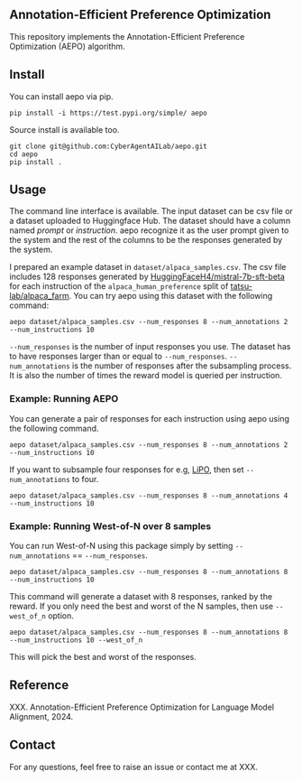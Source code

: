 ## Annotation-Efficient Preference Optimization

This repository implements the Annotation-Efficient Preference Optimization (AEPO) algorithm.


## Install

You can install aepo via pip.
```
pip install -i https://test.pypi.org/simple/ aepo
```

Source install is available too.
```
git clone git@github.com:CyberAgentAILab/aepo.git
cd aepo
pip install .
```


## Usage

The command line interface is available.
The input dataset can be csv file or a dataset uploaded to Huggingface Hub.
The dataset should have a column named *prompt* or *instruction*. aepo recognize it as the user prompt given to the system and the rest of the columns to be the responses generated by the system.

I prepared an example dataset in `dataset/alpaca_samples.csv`.
The csv file includes 128 responses generated by [HuggingFaceH4/mistral-7b-sft-beta](https://huggingface.co/HuggingFaceH4/mistral-7b-sft-beta) for each instruction of the `alpaca_human_preference` split of [tatsu-lab/alpaca_farm](https://huggingface.co/datasets/tatsu-lab/alpaca_eval).
You can try aepo using this dataset with the following command:

```
aepo dataset/alpaca_samples.csv --num_responses 8 --num_annotations 2 --num_instructions 10
```

`--num_responses` is the number of input responses you use. The dataset has to have responses larger than or equal to `--num_responses`. `--num_annotations` is the number of responses after the subsampling process. It is also the number of times the reward model is queried per instruction.

### Example: Running AEPO

You can generate a pair of responses for each instruction using aepo using the following command.

```
aepo dataset/alpaca_samples.csv --num_responses 8 --num_annotations 2 --num_instructions 10
```

If you want to subsample four responses for e.g, [LiPO](https://arxiv.org/abs/2402.01878v1), then set `--num_annotations` to four.

```
aepo dataset/alpaca_samples.csv --num_responses 8 --num_annotations 4 --num_instructions 10
```

### Example: Running West-of-N over 8 samples

You can run West-of-N using this package simply by setting `--num_annotations` == `--num_responses`.

```
aepo dataset/alpaca_samples.csv --num_responses 8 --num_annotations 8 --num_instructions 10
```

This command will generate a dataset with 8 responses, ranked by the reward. If you only need the best and worst of the N samples, then use `--west_of_n` option.

```
aepo dataset/alpaca_samples.csv --num_responses 8 --num_annotations 8 --num_instructions 10 --west_of_n
```

This will pick the best and worst of the responses.


## Reference

XXX. Annotation-Efficient Preference Optimization for Language Model Alignment, 2024.

## Contact
For any questions, feel free to raise an issue or contact me at XXX.